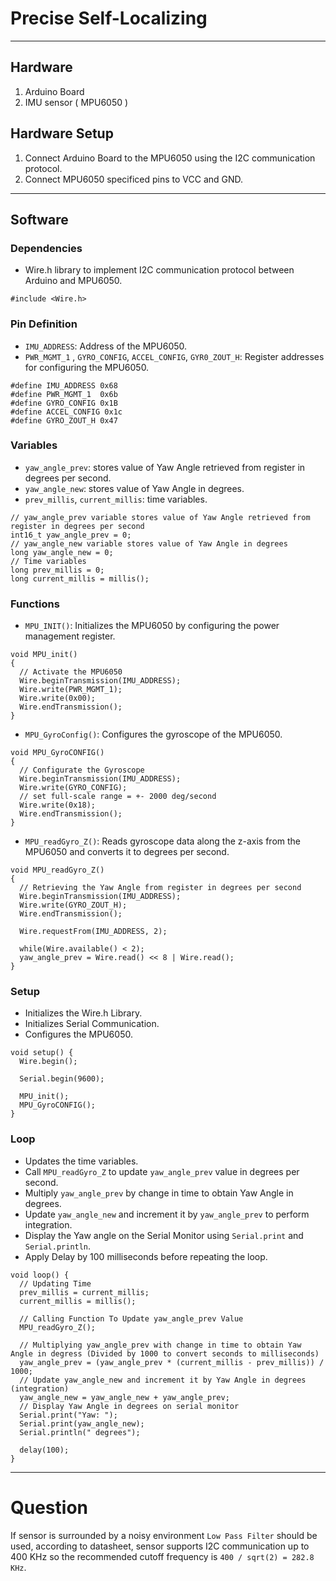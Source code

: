 # Precise Self-Localizing
---
## Hardware
1. Arduino Board
2. IMU sensor ( MPU6050 )
## Hardware Setup
1. Connect Arduino Board to the MPU6050 using the I2C communication protocol.
2. Connect MPU6050 specificed pins to VCC and GND.
---
## Software 
### Dependencies
- Wire.h library to implement I2C communication protocol between Arduino and MPU6050.
```
#include <Wire.h>
```
### Pin Definition
- `IMU_ADDRESS`: Address of the MPU6050.
- `PWR_MGMT_1` , `GYRO_CONFIG`, `ACCEL_CONFIG`, `GYR0_ZOUT_H`: Register addresses for configuring the MPU6050.
```
#define IMU_ADDRESS 0x68
#define PWR_MGMT_1  0x6b
#define GYRO_CONFIG 0x1B
#define ACCEL_CONFIG 0x1c
#define GYRO_ZOUT_H 0x47
```
### Variables
- `yaw_angle_prev`: stores value of Yaw Angle retrieved from register in degrees per second.
- `yaw_angle_new`: stores value of Yaw Angle in degrees.
- `prev_millis`, `current_millis`: time variables.
```
// yaw_angle_prev variable stores value of Yaw Angle retrieved from register in degrees per second
int16_t yaw_angle_prev = 0;
// yaw_angle_new variable stores value of Yaw Angle in degrees
long yaw_angle_new = 0;
// Time variables
long prev_millis = 0;
long current_millis = millis();
```
### Functions
- `MPU_INIT()`: Initializes the MPU6050 by configuring the power management register.
```
void MPU_init()
{
  // Activate the MPU6050
  Wire.beginTransmission(IMU_ADDRESS);
  Wire.write(PWR_MGMT_1);
  Wire.write(0x00);
  Wire.endTransmission();
}
```
- `MPU_GyroConfig()`: Configures the gyroscope of the MPU6050.
```
void MPU_GyroCONFIG()
{
  // Configurate the Gyroscope
  Wire.beginTransmission(IMU_ADDRESS);
  Wire.write(GYRO_CONFIG);
  // set full-scale range = +- 2000 deg/second
  Wire.write(0x18);
  Wire.endTransmission();
}
```
- `MPU_readGyro_Z()`: Reads gyroscope data along the z-axis from the MPU6050 and converts it to degrees per second.
```
void MPU_readGyro_Z()
{
  // Retrieving the Yaw Angle from register in degrees per second
  Wire.beginTransmission(IMU_ADDRESS);
  Wire.write(GYRO_ZOUT_H);
  Wire.endTransmission();

  Wire.requestFrom(IMU_ADDRESS, 2);

  while(Wire.available() < 2);
  yaw_angle_prev = Wire.read() << 8 | Wire.read();
}
```
### Setup
- Initializes the Wire.h Library.
- Initializes Serial Communication.
- Configures the MPU6050.
```
void setup() {
  Wire.begin();

  Serial.begin(9600);

  MPU_init();
  MPU_GyroCONFIG();
}
```
### Loop
- Updates the time variables.
- Call `MPU_readGyro_Z` to update `yaw_angle_prev` value in degrees per second.
- Multiply `yaw_angle_prev` by change in time to obtain Yaw Angle in degrees.
- Update `yaw_angle_new` and increment it by `yaw_angle_prev` to perform integration.
- Display the Yaw angle on the Serial Monitor using `Serial.print` and `Serial.println`.
- Apply Delay by 100 milliseconds before repeating the loop.
```
void loop() {
  // Updating Time
  prev_millis = current_millis;
  current_millis = millis();

  // Calling Function To Update yaw_angle_prev Value
  MPU_readGyro_Z();

  // Multiplying yaw_angle_prev with change in time to obtain Yaw Angle in degress (Divided by 1000 to convert seconds to milliseconds)
  yaw_angle_prev = (yaw_angle_prev * (current_millis - prev_millis)) / 1000;
  // Update yaw_angle_new and increment it by Yaw Angle in degrees (integration)
  yaw_angle_new = yaw_angle_new + yaw_angle_prev;
  // Display Yaw Angle in degrees on serial monitor
  Serial.print("Yaw: ");
  Serial.print(yaw_angle_new);
  Serial.println(" degrees");

  delay(100);
}
```
---
# Question
If sensor is surrounded by a noisy environment `Low Pass Filter` should be used, according to datasheet, sensor supports I2C communication up to 400 KHz so the recommended cutoff frequency is `400 / sqrt(2) = 282.8 KHz`.
